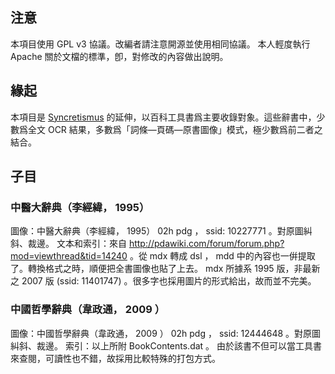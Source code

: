 ## 注意
本項目使用 GPL v3 協議。改編者請注意開源並使用相同協議。
本人輕度執行 Apache 關於文檔的標準，卽，對修改的內容做出說明。

## 緣起
本項目是 [Syncretismus](https://github.com/Syncretismus/Syncretismus) 的延伸，以百科工具書爲主要收錄對象。這些辭書中，少數爲全文 OCR 結果，多數爲「詞條—頁碼—原書圖像」模式，極少數爲前二者之結合。

## 子目

### 中醫大辭典（李經緯， 1995）
圖像：中醫大辭典（李經緯， 1995） 02h pdg ， ssid: 10227771 。對原圖糾斜、裁邊。
文本和索引：來自 http://pdawiki.com/forum/forum.php?mod=viewthread&tid=14240 。從 mdx 轉成 dsl ， mdd 中的內容也一倂提取了。轉換格式之時，順便把全書圖像也貼了上去。
mdx 所據系 1995 版，非最新之 2007 版 (ssid: 11401747) 。很多字也採用圖片的形式給出，故而並不完美。

### 中國哲學辭典（韋政通， 2009 ）
圖像：中國哲學辭典（韋政通， 2009 ） 02h pdg ， ssid: 12444648 。對原圖糾斜、裁邊。
索引：以上所附 BookContents.dat 。
由於該書不但可以當工具書來查閱，可讀性也不錯，故採用比較特殊的打包方式。
